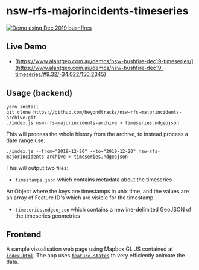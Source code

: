 # nsw-rfs-majorincidents-timeseries

[![Demo using Dec 2019 bushfires](demo.gif)](https://www.alantgeo.com.au/demos/nsw-bushfire-dec19-timeseries/#9.32/-34.022/150.2345)

## Live Demo

- [https://www.alantgeo.com.au/demos/nsw-bushfire-dec19-timeseries/](https://www.alantgeo.com.au/demos/nsw-bushfire-dec19-timeseries/#9.32/-34.022/150.2345)

## Usage (backend)

    yarn install
    git clone https://github.com/beyondtracks/nsw-rfs-majorincidents-archive.git
    ./index.js nsw-rfs-majorincidents-archive > timeseries.ndgeojson

This will process the whole history from the archive, to instead process a date range use:

    ./index.js --from="2019-12-20" --to="2019-12-20" nsw-rfs-majorincidents-archive > timeseries.ndgeojson

This will output two files:

- `timestamps.json` which contains metadata about the timeseries

An Object where the keys are timestamps in unix time, and the values are an array of Feature ID's which are visible for the timestamp.

- `timeseries.ndgeojson` which contains a newline-delimited GeoJSON of the timeseries geometries

## Frontend

A sample visualisation web page using Mapbox GL JS contained at [`index.html`](https://github.com/beyondtracks/nsw-rfs-majorincidents-timeseries/blob/master/index.html). The app uses [`feature-states`](https://docs.mapbox.com/mapbox-gl-js/style-spec/#expressions-feature-state) to very efficiently animate the data.
